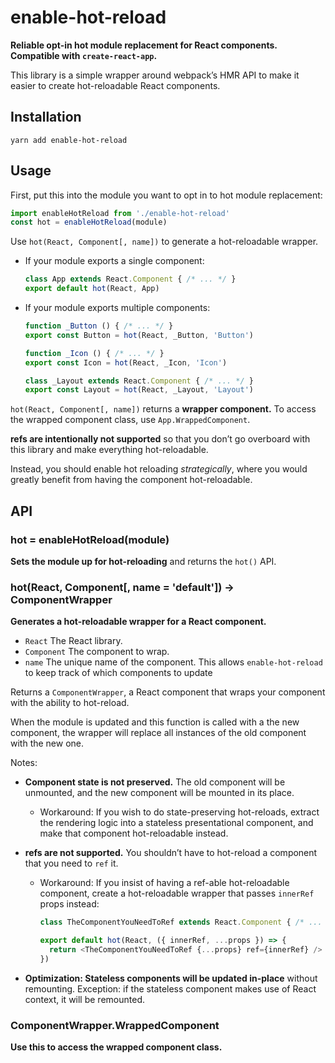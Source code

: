 # enable-hot-reload

**Reliable opt-in hot module replacement for React components. Compatible with `create-react-app`.**

This library is a simple wrapper around webpack’s HMR API to make it easier to create
hot-reloadable React components.


## Installation

```
yarn add enable-hot-reload
```


## Usage

First, put this into the module you want to opt in to hot module replacement:

```js
import enableHotReload from './enable-hot-reload'
const hot = enableHotReload(module)
```

Use `hot(React, Component[, name])` to generate a hot-reloadable wrapper.

  - If your module exports a single component:

    ```js
    class App extends React.Component { /* ... */ }
    export default hot(React, App)
    ```

  - If your module exports multiple components:

    ```js
    function _Button () { /* ... */ }
    export const Button = hot(React, _Button, 'Button')

    function _Icon () { /* ... */ }
    export const Icon = hot(React, _Icon, 'Icon')

    class _Layout extends React.Component { /* ... */ }
    export const Layout = hot(React, _Layout, 'Layout')
    ```

`hot(React, Component[, name])` returns a **wrapper component.**
To access the wrapped component class, use `App.WrappedComponent`.

**refs are intentionally not supported** so that you don’t go overboard with
this library and make everything hot-reloadable.

Instead, you should enable hot reloading *strategically*,
where you would greatly benefit from having the component hot-reloadable.


## API

### hot = enableHotReload(module)

**Sets the module up for hot-reloading** and returns the `hot()` API.


### hot(React, Component[, name = 'default']) &rarr; ComponentWrapper

**Generates a hot-reloadable wrapper for a React component.**

- `React` The React library.
- `Component` The component to wrap.
- `name` The unique name of the component. This allows `enable-hot-reload` to keep track of which components to update

Returns a `ComponentWrapper`, a React component that wraps your component with the ability to hot-reload.

When the module is updated and this function is called with a the new component,
the wrapper will replace all instances of the old component with the new one.

Notes:

  - **Component state is not preserved.**
    The old component will be unmounted, and the new component will be mounted in its place.

      - Workaround:
        If you wish to do state-preserving hot-reloads,
        extract the rendering logic into a stateless presentational component,
        and make that component hot-reloadable instead.

  - **refs are not supported.**
    You shouldn’t have to hot-reload a component that you need to `ref` it.

      - Workaround:
        If you insist of having a ref-able hot-reloadable component,
        create a hot-reloadable wrapper that passes `innerRef` props instead:

        ```js
        class TheComponentYouNeedToRef extends React.Component { /* ... */ }

        export default hot(React, ({ innerRef, ...props }) => {
          return <TheComponentYouNeedToRef {...props} ref={innerRef} />
        })
        ```

  - **Optimization: Stateless components will be updated in-place** without remounting. Exception: if the stateless component makes use of React context, it will be remounted.


### ComponentWrapper.WrappedComponent

**Use this to access the wrapped component class.**
